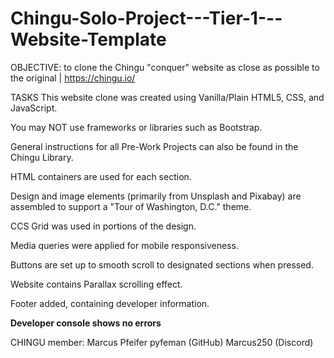 # Chingu-Solo-Project---Tier-1---Website-Template

OBJECTIVE: to clone the Chingu "conquer" website as close as possible to the original | https://chingu.io/

TASKS
This website clone was created using Vanilla/Plain HTML5, CSS, and JavaScript.

You may NOT use frameworks or libraries such as Bootstrap.

General instructions for all Pre-Work Projects can also be found in the Chingu Library.

HTML containers are used for each section.

Design and image elements (primarily from Unsplash and Pixabay) are assembled to support a "Tour of Washington, D.C." theme.

CCS Grid was used in portions of the design.

Media queries were applied for mobile responsiveness.

Buttons are set up to smooth scroll to designated sections when pressed.

Website contains Parallax scrolling effect.

Footer added, containing developer information.

**Developer console shows no errors**

CHINGU member: Marcus Pfeifer
pyfeman (GitHub)
Marcus250 (Discord)
